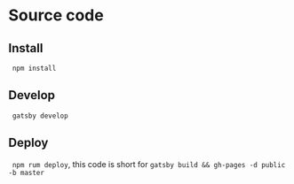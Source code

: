 # Source code

## Install
```  npm install ```

## Develop
```  gatsby develop ```

## Deploy
```  npm rum deploy ```, this code is short for ``` gatsby build && gh-pages -d public -b master ```

